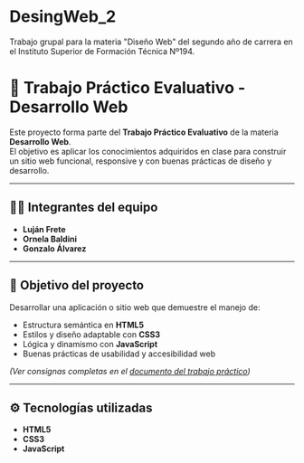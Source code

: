 # DesingWeb_2
Trabajo grupal para la materia "Diseño Web" del segundo año de carrera en el Instituto Superior de Formación Técnica Nº194. 

# 🧠 Trabajo Práctico Evaluativo - Desarrollo Web

Este proyecto forma parte del **Trabajo Práctico Evaluativo** de la materia **Desarrollo Web**.  
El objetivo es aplicar los conocimientos adquiridos en clase para construir un sitio web funcional, responsive y con buenas prácticas de diseño y desarrollo.

---

## 👩‍💻 Integrantes del equipo

- **Luján Frete**  
- **Ornela Baldini**  
- **Gonzalo Álvarez**

---

## 🎯 Objetivo del proyecto

Desarrollar una aplicación o sitio web que demuestre el manejo de:
- Estructura semántica en **HTML5**  
- Estilos y diseño adaptable con **CSS3**  
- Lógica y dinamismo con **JavaScript**  
- Buenas prácticas de usabilidad y accesibilidad web  

*(Ver consignas completas en el [documento del trabajo práctico](https://big-chokeberry-46a.notion.site/TRABAJO-PR-CTICO-EVALUATIVO-DESARROLLO-WEB-2966de125311800a9682ee8bf84e175b?pvs=143))*  

---

## ⚙️ Tecnologías utilizadas

- **HTML5**
- **CSS3**
- **JavaScript**
